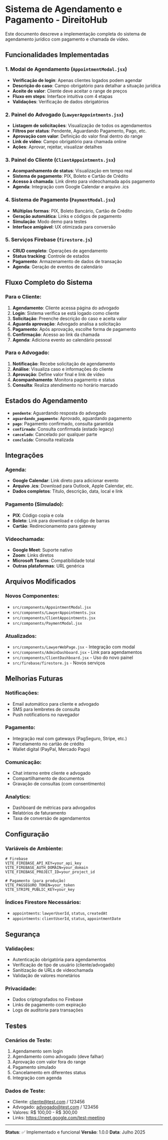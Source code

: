 # Sistema de Agendamento e Pagamento - DireitoHub

Este documento descreve a implementação completa do sistema de agendamento jurídico com pagamento e chamada de vídeo.

## Funcionalidades Implementadas

### 1. Modal de Agendamento (`AppointmentModal.jsx`)
- **Verificação de login**: Apenas clientes logados podem agendar
- **Descrição do caso**: Campo obrigatório para detalhar a situação jurídica
- **Aceite de valor**: Cliente deve aceitar o range de preços
- **Fluxo em steps**: Interface intuitiva com 4 etapas
- **Validações**: Verificação de dados obrigatórios

### 2. Painel do Advogado (`LawyerAppointments.jsx`)
- **Listagem de solicitações**: Visualização de todos os agendamentos
- **Filtros por status**: Pendente, Aguardando Pagamento, Pago, etc.
- **Aprovação com valor**: Definição do valor final dentro do range
- **Link de vídeo**: Campo obrigatório para chamada online
- **Ações**: Aprovar, rejeitar, visualizar detalhes

### 3. Painel do Cliente (`ClientAppointments.jsx`)
- **Acompanhamento de status**: Visualização em tempo real
- **Sistema de pagamento**: PIX, Boleto e Cartão de Crédito
- **Acesso à chamada**: Link direto para videochamada após pagamento
- **Agenda**: Integração com Google Calendar e arquivo .ics

### 4. Sistema de Pagamento (`PaymentModal.jsx`)
- **Múltiplas formas**: PIX, Boleto Bancário, Cartão de Crédito
- **Geração automática**: Links e códigos de pagamento
- **Simulação**: Modo demo para testes
- **Interface amigável**: UX otimizada para conversão

### 5. Serviços Firebase (`firestore.js`)
- **CRUD completo**: Operações de agendamento
- **Status tracking**: Controle de estados
- **Pagamento**: Armazenamento de dados de transação
- **Agenda**: Geração de eventos de calendário

## Fluxo Completo do Sistema

### Para o Cliente:
1. **Agendamento**: Cliente acessa página do advogado
2. **Login**: Sistema verifica se está logado como cliente
3. **Solicitação**: Preenche descrição do caso e aceita valor
4. **Aguarda aprovação**: Advogado analisa a solicitação
5. **Pagamento**: Após aprovação, escolhe forma de pagamento
6. **Confirmação**: Acesso ao link da chamada
7. **Agenda**: Adiciona evento ao calendário pessoal

### Para o Advogado:
1. **Notificação**: Recebe solicitação de agendamento
2. **Análise**: Visualiza caso e informações do cliente
3. **Aprovação**: Define valor final e link de vídeo
4. **Acompanhamento**: Monitora pagamento e status
5. **Consulta**: Realiza atendimento no horário marcado

## Estados do Agendamento

- **`pendente`**: Aguardando resposta do advogado
- **`aguardando_pagamento`**: Aprovado, aguardando pagamento
- **`pago`**: Pagamento confirmado, consulta garantida
- **`confirmado`**: Consulta confirmada (estado legacy)
- **`cancelado`**: Cancelado por qualquer parte
- **`concluido`**: Consulta realizada

## Integrações

### Agenda:
- **Google Calendar**: Link direto para adicionar evento
- **Arquivo .ics**: Download para Outlook, Apple Calendar, etc.
- **Dados completos**: Título, descrição, data, local e link

### Pagamento (Simulado):
- **PIX**: Código copia e cola
- **Boleto**: Link para download e código de barras
- **Cartão**: Redirecionamento para gateway

### Videochamada:
- **Google Meet**: Suporte nativo
- **Zoom**: Links diretos
- **Microsoft Teams**: Compatibilidade total
- **Outras plataformas**: URL genérica

## Arquivos Modificados

### Novos Componentes:
- `src/components/AppointmentModal.jsx`
- `src/components/LawyerAppointments.jsx`
- `src/components/ClientAppointments.jsx`
- `src/components/PaymentModal.jsx`

### Atualizados:
- `src/components/LawyerWebPage.jsx` - Integração com modal
- `src/components/AdminDashboard.jsx` - Link para agendamentos
- `src/components/ClientDashboard.jsx` - Uso do novo painel
- `src/firebase/firestore.js` - Novos serviços

## Melhorias Futuras

### Notificações:
- Email automático para cliente e advogado
- SMS para lembretes de consulta
- Push notifications no navegador

### Pagamento:
- Integração real com gateways (PagSeguro, Stripe, etc.)
- Parcelamento no cartão de crédito
- Wallet digital (PayPal, Mercado Pago)

### Comunicação:
- Chat interno entre cliente e advogado
- Compartilhamento de documentos
- Gravação de consultas (com consentimento)

### Analytics:
- Dashboard de métricas para advogados
- Relatórios de faturamento
- Taxa de conversão de agendamentos

## Configuração

### Variáveis de Ambiente:
```env
# Firebase
VITE_FIREBASE_API_KEY=your_api_key
VITE_FIREBASE_AUTH_DOMAIN=your_domain
VITE_FIREBASE_PROJECT_ID=your_project_id

# Pagamento (para produção)
VITE_PAGSEGURO_TOKEN=your_token
VITE_STRIPE_PUBLIC_KEY=your_key
```

### Índices Firestore Necessários:
- `appointments`: `lawyerUserId`, `status`, `createdAt`
- `appointments`: `clientUserId`, `status`, `appointmentDate`

## Segurança

### Validações:
- Autenticação obrigatória para agendamentos
- Verificação de tipo de usuário (cliente/advogado)
- Sanitização de URLs de videochamada
- Validação de valores monetários

### Privacidade:
- Dados criptografados no Firebase
- Links de pagamento com expiração
- Logs de auditoria para transações

## Testes

### Cenários de Teste:
1. Agendamento sem login
2. Agendamento como advogado (deve falhar)
3. Aprovação com valor fora do range
4. Pagamento simulado
5. Cancelamento em diferentes status
6. Integração com agenda

### Dados de Teste:
- Cliente: cliente@test.com / 123456
- Advogado: advogado@test.com / 123456
- Valores: R$ 100,00 - R$ 300,00
- Links: https://meet.google.com/test-meeting

---

**Status**: ✅ Implementado e funcional
**Versão**: 1.0.0
**Data**: Julho 2025
